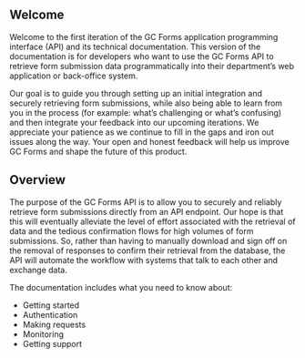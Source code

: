 ## Welcome

Welcome to the first iteration of the GC Forms application programming interface (API) and its technical documentation. This version of the documentation is for developers who want to use the GC Forms API to retrieve form submission data programmatically into their department’s web application or back-office system.

Our goal is to guide you through setting up an initial integration and securely retrieving form submissions, while also being able to learn from you in the process (for example: what’s challenging or what’s confusing) and then integrate your feedback into our upcoming iterations. We appreciate your patience as we continue to fill in the gaps and iron out issues along the way. Your open and honest feedback will help us improve GC Forms and shape the future of this product.

## Overview

The purpose of the GC Forms API is to allow you to securely and reliably retrieve form submissions directly from an API endpoint. Our hope is that this will eventually alleviate the level of effort associated with the retrieval of data and the tedious confirmation flows for high volumes of form submissions. So, rather than having to manually download and sign off on the removal of responses to confirm their retrieval from the database, the API will automate the workflow with systems that talk to each other and exchange data. 

The documentation includes what you need to know about:
  - Getting started
  - Authentication
  - Making requests
  - Monitoring
  - Getting support
